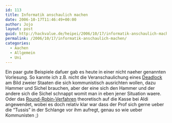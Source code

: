 ```yaml
---
id: 113
title: Informatik anschaulich machen
date: 2006-10-17T11:46:49+00:00
author: Jojo
layout: post
guid: http://hackvalue.de/heipei/2006/10/17/informatik-anschaulich-machen/
permalink: /2006/10/17/informatik-anschaulich-machen/
categories:
  - Aachen
  - Allgemein
  - Uni
---
```

Ein paar gute Beispiele dafuer gab es heute in einer nicht naeher genannten Vorlesung. So kannte ich z.B. nicht die Veranschaulichung eines [Deadlock](http://de.wikipedia.org/wiki/Deadlock) am Bild zweier Staaten die sich kommunistisch ausrichten wollen, dazu Hammer und Sichel brauchen, aber der eine sich den Hammer und der andere sich die Sichel schnappt womit man in eben jener Situation waere. Oder das [Round-Robin-Verfahren](http://de.wikipedia.org/wiki/Round_Robin_%28Informatik%29) theoretisch auf die Kasse bei Aldi angewendet, wobei es doch relativ klar war dass der Prof sich gerne ueber die &#8220;Tussis&#8221; in der Schlange vor ihm aufregt, genau so wie ueber Kommunisten ;)